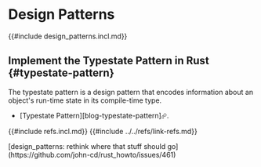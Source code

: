 # Design Patterns

{{#include design_patterns.incl.md}}

## Implement the Typestate Pattern in Rust {#typestate-pattern}

The typestate pattern is a design pattern that encodes information about an object's run-time state in its compile-time type.

- [Typestate Pattern][blog-typestate-pattern]⮳.

{{#include refs.incl.md}}
{{#include ../../refs/link-refs.md}}

<div class="hidden">
[design_patterns: rethink where that stuff should go](https://github.com/john-cd/rust_howto/issues/461)
</div>
